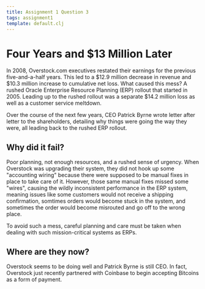 ```yaml
---
title: Assignment 1 Question 3
tags: assignment1
template: default.clj
---
```


# Four Years and $13 Million Later

In 2008, Overstock.com executives restated their earnings for the
previous five-and-a-half years. This led to a $12.9 million decrease
in revenue and $10.3 million increase to cumulative net loss. What
caused this mess? A rushed Oracle Enterprise Resource Planning (ERP)
rollout that started in 2005. Leading up to the rushed rollout was 
a separate $14.2 million loss as well as a customer service meltdown.

Over the course of the next few years, CEO Patrick Byrne wrote letter
after letter to the shareholders, detailing why things were going the
way they were, all leading back to the rushed ERP rollout.

## Why did it fail?

Poor planning, not enough resources, and a rushed sense of urgency.
When Overstock was upgrading their system, they did not hook up some
"accounting wiring" because there were supposed to be manual fixes in
place to take care of it. However, those same manual fixes missed some
"wires", causing the wildly inconsistent performance in the ERP system,
meaning issues like some customers would not receive a shipping confirmation,
somtimes orders would become stuck in the system, and sometimes the order
would become misrouted and go off to the wrong place.

To avoid such a mess, careful planning and care must be taken when dealing
with such mission-critical systems as ERPs.

## Where are they now?

Overstock seems to be doing well and Patrick Byrne is still CEO. In fact,
Overstock just recently partnered with Coinbase to begin accepting Bitcoins
as a form of payment. 
